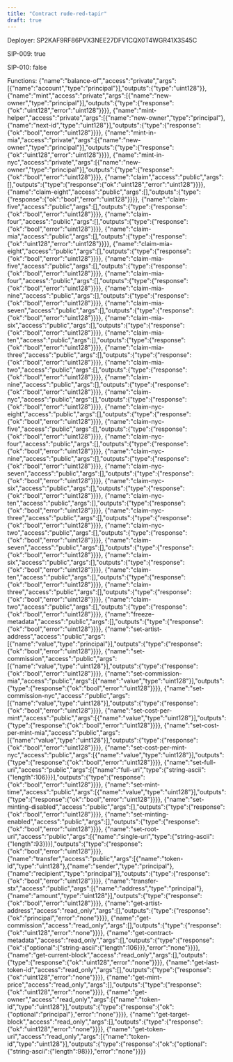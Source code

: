 ```yaml
---
title: "Contract rude-red-tapir"
draft: true
---
```

Deployer: SP2KAF9RF86PVX3NEE27DFV1CQX0T4WGR41X3S45C

SIP-009: true

SIP-010: false

Functions:
{"name":"balance-of","access":"private","args":[{"name":"account","type":"principal"}],"outputs":{"type":"uint128"}}, {"name":"mint","access":"private","args":[{"name":"new-owner","type":"principal"}],"outputs":{"type":{"response":{"ok":"uint128","error":"uint128"}}}}, {"name":"mint-helper","access":"private","args":[{"name":"new-owner","type":"principal"},{"name":"next-id","type":"uint128"}],"outputs":{"type":{"response":{"ok":"bool","error":"uint128"}}}}, {"name":"mint-in-mia","access":"private","args":[{"name":"new-owner","type":"principal"}],"outputs":{"type":{"response":{"ok":"uint128","error":"uint128"}}}}, {"name":"mint-in-nyc","access":"private","args":[{"name":"new-owner","type":"principal"}],"outputs":{"type":{"response":{"ok":"bool","error":"uint128"}}}}, {"name":"claim","access":"public","args":[],"outputs":{"type":{"response":{"ok":"uint128","error":"uint128"}}}}, {"name":"claim-eight","access":"public","args":[],"outputs":{"type":{"response":{"ok":"bool","error":"uint128"}}}}, {"name":"claim-five","access":"public","args":[],"outputs":{"type":{"response":{"ok":"bool","error":"uint128"}}}}, {"name":"claim-four","access":"public","args":[],"outputs":{"type":{"response":{"ok":"bool","error":"uint128"}}}}, {"name":"claim-mia","access":"public","args":[],"outputs":{"type":{"response":{"ok":"uint128","error":"uint128"}}}}, {"name":"claim-mia-eight","access":"public","args":[],"outputs":{"type":{"response":{"ok":"bool","error":"uint128"}}}}, {"name":"claim-mia-five","access":"public","args":[],"outputs":{"type":{"response":{"ok":"bool","error":"uint128"}}}}, {"name":"claim-mia-four","access":"public","args":[],"outputs":{"type":{"response":{"ok":"bool","error":"uint128"}}}}, {"name":"claim-mia-nine","access":"public","args":[],"outputs":{"type":{"response":{"ok":"bool","error":"uint128"}}}}, {"name":"claim-mia-seven","access":"public","args":[],"outputs":{"type":{"response":{"ok":"bool","error":"uint128"}}}}, {"name":"claim-mia-six","access":"public","args":[],"outputs":{"type":{"response":{"ok":"bool","error":"uint128"}}}}, {"name":"claim-mia-ten","access":"public","args":[],"outputs":{"type":{"response":{"ok":"bool","error":"uint128"}}}}, {"name":"claim-mia-three","access":"public","args":[],"outputs":{"type":{"response":{"ok":"bool","error":"uint128"}}}}, {"name":"claim-mia-two","access":"public","args":[],"outputs":{"type":{"response":{"ok":"bool","error":"uint128"}}}}, {"name":"claim-nine","access":"public","args":[],"outputs":{"type":{"response":{"ok":"bool","error":"uint128"}}}}, {"name":"claim-nyc","access":"public","args":[],"outputs":{"type":{"response":{"ok":"bool","error":"uint128"}}}}, {"name":"claim-nyc-eight","access":"public","args":[],"outputs":{"type":{"response":{"ok":"bool","error":"uint128"}}}}, {"name":"claim-nyc-five","access":"public","args":[],"outputs":{"type":{"response":{"ok":"bool","error":"uint128"}}}}, {"name":"claim-nyc-four","access":"public","args":[],"outputs":{"type":{"response":{"ok":"bool","error":"uint128"}}}}, {"name":"claim-nyc-nine","access":"public","args":[],"outputs":{"type":{"response":{"ok":"bool","error":"uint128"}}}}, {"name":"claim-nyc-seven","access":"public","args":[],"outputs":{"type":{"response":{"ok":"bool","error":"uint128"}}}}, {"name":"claim-nyc-six","access":"public","args":[],"outputs":{"type":{"response":{"ok":"bool","error":"uint128"}}}}, {"name":"claim-nyc-ten","access":"public","args":[],"outputs":{"type":{"response":{"ok":"bool","error":"uint128"}}}}, {"name":"claim-nyc-three","access":"public","args":[],"outputs":{"type":{"response":{"ok":"bool","error":"uint128"}}}}, {"name":"claim-nyc-two","access":"public","args":[],"outputs":{"type":{"response":{"ok":"bool","error":"uint128"}}}}, {"name":"claim-seven","access":"public","args":[],"outputs":{"type":{"response":{"ok":"bool","error":"uint128"}}}}, {"name":"claim-six","access":"public","args":[],"outputs":{"type":{"response":{"ok":"bool","error":"uint128"}}}}, {"name":"claim-ten","access":"public","args":[],"outputs":{"type":{"response":{"ok":"bool","error":"uint128"}}}}, {"name":"claim-three","access":"public","args":[],"outputs":{"type":{"response":{"ok":"bool","error":"uint128"}}}}, {"name":"claim-two","access":"public","args":[],"outputs":{"type":{"response":{"ok":"bool","error":"uint128"}}}}, {"name":"freeze-metadata","access":"public","args":[],"outputs":{"type":{"response":{"ok":"bool","error":"uint128"}}}}, {"name":"set-artist-address","access":"public","args":[{"name":"value","type":"principal"}],"outputs":{"type":{"response":{"ok":"bool","error":"uint128"}}}}, {"name":"set-commission","access":"public","args":[{"name":"value","type":"uint128"}],"outputs":{"type":{"response":{"ok":"bool","error":"uint128"}}}}, {"name":"set-commission-mia","access":"public","args":[{"name":"value","type":"uint128"}],"outputs":{"type":{"response":{"ok":"bool","error":"uint128"}}}}, {"name":"set-commission-nyc","access":"public","args":[{"name":"value","type":"uint128"}],"outputs":{"type":{"response":{"ok":"bool","error":"uint128"}}}}, {"name":"set-cost-per-mint","access":"public","args":[{"name":"value","type":"uint128"}],"outputs":{"type":{"response":{"ok":"bool","error":"uint128"}}}}, {"name":"set-cost-per-mint-mia","access":"public","args":[{"name":"value","type":"uint128"}],"outputs":{"type":{"response":{"ok":"bool","error":"uint128"}}}}, {"name":"set-cost-per-mint-nyc","access":"public","args":[{"name":"value","type":"uint128"}],"outputs":{"type":{"response":{"ok":"bool","error":"uint128"}}}}, {"name":"set-full-uri","access":"public","args":[{"name":"full-uri","type":{"string-ascii":{"length":106}}}],"outputs":{"type":{"response":{"ok":"bool","error":"uint128"}}}}, {"name":"set-mint-time","access":"public","args":[{"name":"value","type":"uint128"}],"outputs":{"type":{"response":{"ok":"bool","error":"uint128"}}}}, {"name":"set-minting-disabled","access":"public","args":[],"outputs":{"type":{"response":{"ok":"bool","error":"uint128"}}}}, {"name":"set-minting-enabled","access":"public","args":[],"outputs":{"type":{"response":{"ok":"bool","error":"uint128"}}}}, {"name":"set-root-uri","access":"public","args":[{"name":"single-uri","type":{"string-ascii":{"length":93}}}],"outputs":{"type":{"response":{"ok":"bool","error":"uint128"}}}}, {"name":"transfer","access":"public","args":[{"name":"token-id","type":"uint128"},{"name":"sender","type":"principal"},{"name":"recipient","type":"principal"}],"outputs":{"type":{"response":{"ok":"bool","error":"uint128"}}}}, {"name":"transfer-stx","access":"public","args":[{"name":"address","type":"principal"},{"name":"amount","type":"uint128"}],"outputs":{"type":{"response":{"ok":"bool","error":"uint128"}}}}, {"name":"get-artist-address","access":"read_only","args":[],"outputs":{"type":{"response":{"ok":"principal","error":"none"}}}}, {"name":"get-commission","access":"read_only","args":[],"outputs":{"type":{"response":{"ok":"uint128","error":"none"}}}}, {"name":"get-contract-metadata","access":"read_only","args":[],"outputs":{"type":{"response":{"ok":{"optional":{"string-ascii":{"length":106}}},"error":"none"}}}}, {"name":"get-current-block","access":"read_only","args":[],"outputs":{"type":{"response":{"ok":"uint128","error":"none"}}}}, {"name":"get-last-token-id","access":"read_only","args":[],"outputs":{"type":{"response":{"ok":"uint128","error":"none"}}}}, {"name":"get-mint-price","access":"read_only","args":[],"outputs":{"type":{"response":{"ok":"uint128","error":"none"}}}}, {"name":"get-owner","access":"read_only","args":[{"name":"token-id","type":"uint128"}],"outputs":{"type":{"response":{"ok":{"optional":"principal"},"error":"none"}}}}, {"name":"get-target-block","access":"read_only","args":[],"outputs":{"type":{"response":{"ok":"uint128","error":"none"}}}}, {"name":"get-token-uri","access":"read_only","args":[{"name":"token-id","type":"uint128"}],"outputs":{"type":{"response":{"ok":{"optional":{"string-ascii":{"length":98}}},"error":"none"}}}}
